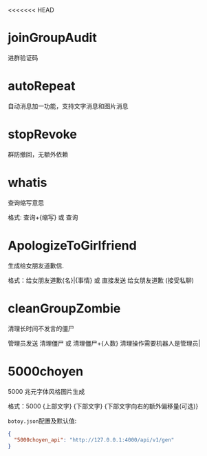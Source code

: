 <<<<<<< HEAD

# joinGroupAudit

进群验证码

# autoRepeat

自动消息加一功能，支持文字消息和图片消息

# stopRevoke

群防撤回，无额外依赖

# whatis

查询缩写意思

格式: 查询+{缩写} 或 查询

# ApologizeToGirlfriend

生成给女朋友道歉信.

格式：给女朋友道歉{名}|{事情} 或 直接发送 给女朋友道歉 (接受私聊)

# cleanGroupZombie

清理长时间不发言的僵尸

管理员发送 清理僵尸 或 清理僵尸+{人数} 清理操作需要机器人是管理员|

# 5000choyen

5000 兆元字体风格图片生成

格式：5000 {上部文字} {下部文字} {下部文字向右的额外偏移量(可选)}

`botoy.json`配置及默认值:

```json
{
  "5000choyen_api": "http://127.0.0.1:4000/api/v1/gen"
}
```
